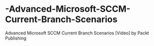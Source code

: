 # -Advanced-Microsoft-SCCM-Current-Branch-Scenarios
 Advanced Microsoft SCCM Current Branch Scenarios [Video] by Packt Publishing

